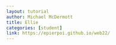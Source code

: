 ```yaml
---
layout: tutorial
author: Michael McDermott
title: Ellie
categories: [student]
link: https://epierpoi.github.io/web22/
---
```

